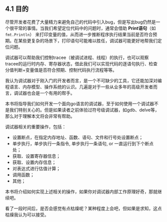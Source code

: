 ## 4.1 目的

尽管开发者花费了大量精力来避免自己的代码中引入bug，但是写出bug仍然是一个很平常的事情。当我们希望定位代码中的问题时，通常会借助 **Print语句**（如`fmt.Println`） 来打印变量的值，从而进一步推断程序执行结果当前是否符合预期。在某些更复杂的场景下，打印语句可能难以胜任，调试器可能更好地帮我们定位问题。



调试器可以帮助我们控制tracee（被调试进程、线程）的执行，也可以观察tracee的运行时内存、寄存器状态，借此我们可以实现代码的逐语句执行、检查分值判断+变量值是否符合预期、控制代码执行流程等等。



我认为调试器对于刚入门的开发者而言，是一个不可缺少的工具，它还能加深对编程语言、内存模型、操作系统的认识。几遍是对于一些从业多年的高级开发者而言，调试器也会是一个有用的帮手。



本书将指导我们如何开发一个面向go语言的调试器，至于如何使用一个调试器不是我们特别关心的。但是如果读者之前体验过符号级调试器，如gdb、delve等，那么对于理解本文将会非常有帮助。



调试器相关的重要操作，包括：

- 设置断点，在指定内存地址、函数、语句、文件和行号处设置断点；
- 单步执行，单步执行一条指令, 单步执行一条语句, or 一直运行到下个断点处；
- 获取、设置寄存器信息；
- 获取、设置内存信息；
- 对表达式进行估值计算；
- 调用函数；
- 其他；

本书将介绍如何实现上述相关的操作，如果你对调试器内部工作原理好奇，那就继续吧。

看了一段时间后，是否会感觉有点枯燥呢？某种程度上会吧，但如果是求知，这点枯燥我认为可以接受。

 

